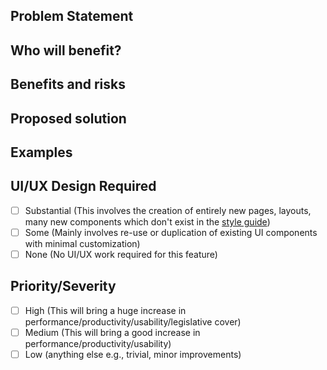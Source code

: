## Problem Statement
<!-- What is the issue being faced and needs addressing? !-->

## Who will benefit?
<!-- Will this fix a problem that only one user has, or will it benefit a lot of people !-->

## Benefits and risks
<!-- 
    What benefits does this bring?
        - enables useful new workflows and use cases for baserow
        - improved performance, usability etc
        - reduced support issues
        
    What risks might this introduce?
        - potential security or data privacy issues 
        - complexity for user or technically
        - performance implications 
!-->

## Proposed solution
<!-- How would you like to see this issue resolved? !-->

## Examples
<!-- Are there any examples of this which exist in other software? !-->

## UI/UX Design Required 
<!-- Delete as appropriate. Please estimate how much UI and UX design work is required. !-->
- [ ] Substantial (This involves the creation of entirely new pages, layouts, many new components which don't exist in the [style guide](baserow.io/style-guide))
- [ ] Some (Mainly involves re-use or duplication of existing UI components with minimal customization)
- [ ] None (No UI/UX work required for this feature)

## Priority/Severity
<!-- Delete as appropriate. The priority and severity assigned may be different to this !-->
- [ ] High (This will bring a huge increase in performance/productivity/usability/legislative cover)
- [ ] Medium (This will bring a good increase in performance/productivity/usability)
- [ ] Low (anything else e.g., trivial, minor improvements)
